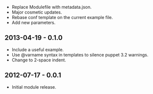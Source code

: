* Replace Modulefile with metadata.json.
* Major cosmetic updates.
* Rebase conf template on the current example file.
* Add new parameters.

## 2013-04-19 - 0.1.0
* Include a useful example.
* Use @varname syntax in templates to silence puppet 3.2 warnings.
* Change to 2-space indent.

## 2012-07-17 - 0.0.1
* Initial module release.

